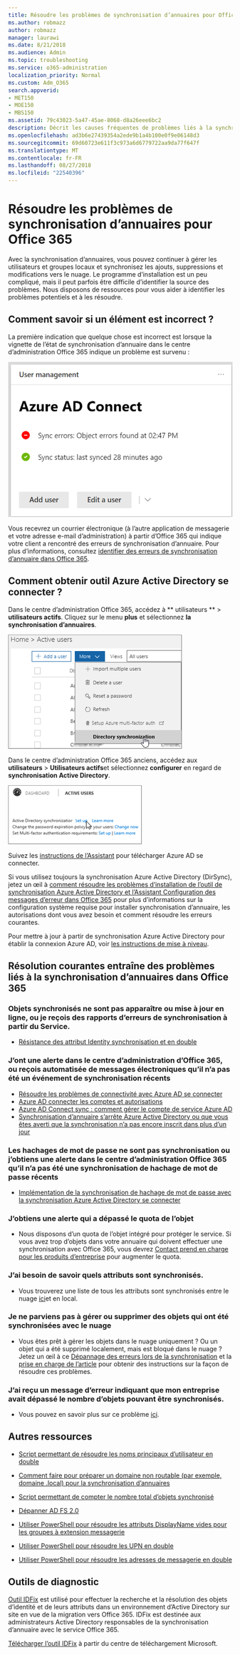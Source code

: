 ```yaml
---
title: Résoudre les problèmes de synchronisation d’annuaires pour Office 365
ms.author: robmazz
author: robmazz
manager: laurawi
ms.date: 8/21/2018
ms.audience: Admin
ms.topic: troubleshooting
ms.service: o365-administration
localization_priority: Normal
ms.custom: Adm_O365
search.appverid:
- MET150
- MOE150
- MBS150
ms.assetid: 79c43023-5a47-45ae-8068-d8a26eee6bc2
description: Décrit les causes fréquentes de problèmes liés à la synchronisation d’annuaires dans Office 365 et fournit quelques méthodes pour vous aider à résoudre les problèmes et les résoudre.
ms.openlocfilehash: ad3b6e27439354a2ede9b1a4b100e0f9e06148d3
ms.sourcegitcommit: 69d60723e611f3c973a6d6779722aa9da77f647f
ms.translationtype: MT
ms.contentlocale: fr-FR
ms.lasthandoff: 08/27/2018
ms.locfileid: "22540396"
---
```

# <a name="fixing-problems-with-directory-synchronization-for-office-365"></a>Résoudre les problèmes de synchronisation d’annuaires pour Office 365

Avec la synchronisation d’annuaires, vous pouvez continuer à gérer les utilisateurs et groupes locaux et synchronisez les ajouts, suppressions et modifications vers le nuage. Le programme d’installation est un peu compliqué, mais il peut parfois être difficile d’identifier la source des problèmes. Nous disposons de ressources pour vous aider à identifier les problèmes potentiels et à les résoudre.
  
## <a name="how-do-i-know-if-something-is-wrong"></a>Comment savoir si un élément est incorrect ?

La première indication que quelque chose est incorrect est lorsque la vignette de l’état de synchronisation d’annuaire dans le centre d’administration Office 365 indique un problème est survenu :
  
![L’état de synchronisation d’annuaire en mosaïque dans l’aperçu du centre d’administration](media/060006e9-de61-49d5-8979-e77cda198e71.png)
  
Vous recevrez un courrier électronique (à l’autre application de messagerie et votre adresse e-mail d’administration) à partir d’Office 365 qui indique votre client a rencontré des erreurs de synchronisation d’annuaire. Pour plus d’informations, consultez [identifier des erreurs de synchronisation d’annuaire dans Office 365](identify-directory-synchronization-errors.md).
  
## <a name="how-do-i-get-azure-active-directory-connect-tool"></a>Comment obtenir outil Azure Active Directory se connecter ?

Dans le centre d’administration Office 365, accédez à ** utilisateurs ** \> **utilisateurs actifs**. Cliquez sur le menu **plus** et sélectionnez **la synchronisation d’annuaires**. 
  
![Dans le menu autres, choisissez la synchronisation d’annuaires](media/dc6669e5-c01b-471e-9cdf-04f5d44e1c4b.png)
  
Dans le centre d’administration Office 365 anciens, accédez aux **utilisateurs** \> **Utilisateurs actifs**et sélectionnez **configurer** en regard de **synchronisation Active Directory**. 
  
![Sélectionnez définir en regard de synchronisation Active Directory](media/bd95492b-d65e-4072-a6ee-e562f5f566c3.png)
  
Suivez les [instructions de l’Assistant](set-up-directory-synchronization.md) pour télécharger Azure AD se connecter. 
  
Si vous utilisez toujours la synchronisation Azure Active Directory (DirSync), jetez un œil à [comment résoudre les problèmes d’installation de l’outil de synchronisation Azure Active Directory et l’Assistant Configuration des messages d’erreur dans Office 365](https://go.microsoft.com/fwlink/p/?LinkId=396717) pour plus d’informations sur la configuration système requise pour installer synchronisation d’annuaire, les autorisations dont vous avez besoin et comment résoudre les erreurs courantes. 
  
Pour mettre à jour à partir de synchronisation Azure Active Directory pour établir la connexion Azure AD, voir [les instructions de mise à niveau](https://go.microsoft.com/fwlink/p/?LinkId=733240).
  
## <a name="resolving-common-causes-of-problems-with-directory-synchronization-in-office-365"></a>Résolution courantes entraîne des problèmes liés à la synchronisation d’annuaires dans Office 365

### <a name="synchronized-objects-arent-appearing-or-updating-online-or-im-getting-synchronization-error-reports-from-the-service"></a>**Objets synchronisés ne sont pas apparaître ou mise à jour en ligne, ou je reçois des rapports d’erreurs de synchronisation à partir du Service.**

- [Résistance des attribut Identity synchronisation et en double](https://go.microsoft.com/fwlink/p/?LinkID=798300)

### <a name="i-have-an-alert-in-the-office-365-admin-center-or-am-receiving-automated-emails-that-there-hasnt-been-a-recent-synchronization-event"></a>**J’ont une alerte dans le centre d’administration d’Office 365, ou reçois automatisée de messages électroniques qu’il n’a pas été un événement de synchronisation récents**
- [Résoudre les problèmes de connectivité avec Azure AD se connecter](https://go.microsoft.com/fwlink/p/?LinkId=820597)
- [Azure AD connecter les comptes et autorisations](https://go.microsoft.com/fwlink/p/?LinkId=820598)
- [Azure AD Connect sync : comment gérer le compte de service Azure AD](https://go.microsoft.com/fwlink/p/?LinkId=820599)
- [Synchronisation d’annuaire s’arrête Azure Active Directory ou que vous êtes averti que la synchronisation n’a pas encore inscrit dans plus d’un jour](https://support.microsoft.com/help/2882421/directory-synchronization-to-azure-active-directory-stops-or-you-re-warned-that-sync-hasn-t-registered-in-more-than-a-day)

### <a name="password-hashes-arent-synchronizing-or-im-seeing-an-alert-in-the-office-365-admin-center-that-there-hasnt-been-a-recent-password-hash-synchronization"></a>**Les hachages de mot de passe ne sont pas synchronisation ou j’obtiens une alerte dans le centre d’administration Office 365 qu’il n’a pas été une synchronisation de hachage de mot de passe récents**
- [Implémentation de la synchronisation de hachage de mot de passe avec la synchronisation Azure Active Directory se connecter](https://go.microsoft.com/fwlink/p/?LinkId=820600)

### <a name="im-seeing-an-alert-that-object-quota-exceeded"></a>**J’obtiens une alerte qui a dépassé le quota de l’objet**
- Nous disposons d’un quota de l’objet intégré pour protéger le service. Si vous avez trop d’objets dans votre annuaire qui doivent effectuer une synchronisation avec Office 365, vous devrez [Contact prend en charge pour les produits d’entreprise](https://support.office.com/article/32a17ca7-6fa0-4870-8a8d-e25ba4ccfd4b) pour augmenter le quota.

### <a name="i-need-to-know-which-attributes-are-synchronized"></a>**J’ai besoin de savoir quels attributs sont synchronisés.**
- Vous trouverez une liste de tous les attributs sont synchronisés entre le nuage [ici](https://go.microsoft.com/fwlink/p/?LinkId=396719)et en local.

### <a name="i-cant-manage-or-remove-objects-that-were-synchronized-to-the-cloud"></a>**Je ne parviens pas à gérer ou supprimer des objets qui ont été synchronisées avec le nuage**
- Vous êtes prêt à gérer les objets dans le nuage uniquement ? Ou un objet qui a été supprimé localement, mais est bloqué dans le nuage ? Jetez un œil à ce [Dépannage des erreurs lors de la synchronisation](https://go.microsoft.com/fwlink/p/?linkid=842044) et la [prise en charge de l’article](https://go.microsoft.com/fwlink/p/?LinkId=396720) pour obtenir des instructions sur la façon de résoudre ces problèmes.

### <a name="i-got-an-error-message-that-my-company-has-exceeded-the-number-of-objects-that-can-be-synchronized"></a>**J’ai reçu un message d’erreur indiquant que mon entreprise avait dépassé le nombre d’objets pouvant être synchronisés.**
- Vous pouvez en savoir plus sur ce problème [ici](https://go.microsoft.com/fwlink/p/?LinkId=396721).
   
## <a name="other-resources"></a>Autres ressources

- [Script permettant de résoudre les noms principaux d’utilisateur en double](https://go.microsoft.com/fwlink/p/?LinkId=396725)
    
- [Comment faire pour préparer un domaine non routable (par exemple, domaine .local) pour la synchronisation d’annuaires](prepare-a-non-routable-domain-for-directory-synchronization.md)
    
- [Script permettant de compter le nombre total d’objets synchronisé](https://go.microsoft.com/fwlink/p/?LinkId=396726)
    
- [Dépanner AD FS 2.0](https://go.microsoft.com/fwlink/p/?LinkId=396727)
    
- [Utiliser PowerShell pour résoudre les attributs DisplayName vides pour les groupes à extension messagerie](https://go.microsoft.com/fwlink/p/?LinkId=396728)
    
- [Utiliser PowerShell pour résoudre les UPN en double](https://go.microsoft.com/fwlink/p/?LinkId=396730)
    
- [Utiliser PowerShell pour résoudre les adresses de messagerie en double](https://go.microsoft.com/fwlink/p/?LinkId=396731)
    
## <a name="diagnostic-tools"></a>Outils de diagnostic

[Outil IDFix](prepare-directory-attributes-for-synch-with-idfix.md) est utilisé pour effectuer la recherche et la résolution des objets d’identité et de leurs attributs dans un environnement d’Active Directory sur site en vue de la migration vers Office 365. IDFix est destinée aux administrateurs Active Directory responsables de la synchronisation d’annuaire avec le service Office 365. 

[Télécharger l’outil IDFix](https://go.microsoft.com/fwlink/p/?LinkId=396718) à partir du centre de téléchargement Microsoft.